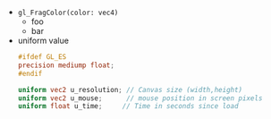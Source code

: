 - `gl_FragColor(color: vec4)`
  - foo
  - bar
- uniform value
  ```glsl
  #ifdef GL_ES
  precision mediump float;
  #endif

  uniform vec2 u_resolution; // Canvas size (width,height)
  uniform vec2 u_mouse;      // mouse position in screen pixels
  uniform float u_time;     // Time in seconds since load
  ```
